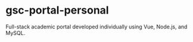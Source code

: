 # gsc-portal-personal
Full-stack academic portal developed individually using Vue, Node.js, and MySQL.
